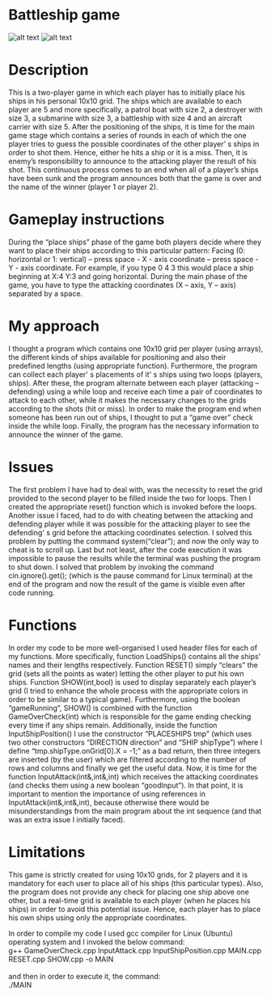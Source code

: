 # Battleship game

![alt text](https://img.shields.io/badge/License-GPL%20v3-blue.svg)
![alt text](https://img.shields.io/badge/Linux-CentOS-blue.svg) <br />

# Description

This is a two-player game in which each player has to initially place his ships in his personal 10x10 grid. The ships which are available to each player are 5 and more specifically, a patrol boat with size 2, a destroyer with size 3, a submarine with size 3, a battleship with size 4 and an aircraft carrier with size 5. After the positioning of the ships, it is time for the main game stage which contains a series of rounds in each of which the one player tries to guess the possible coordinates of the other player’ s ships in order to shot them. Hence, either he hits a ship or it is a miss. Then, it is enemy’s responsibility to announce to the attacking player the result of his shot. This continuous process comes to an end when all of a player’s ships have been sunk and the program announces both that the game is over and the name of the winner (player 1 or player 2). <br />

# Gameplay instructions

During the “place ships” phase of the game both players decide where they want to place their ships according to this particular pattern: Facing (0: horizontal or 1: vertical) – press space - X - axis coordinate – press space - Y - axis coordinate. For example, if you type 0 4 3 this would place a ship beginning at X:4 Y:3 and going horizontal. During the main phase of the game, you have to type the attacking coordinates (X – axis, Y – axis) separated by a space. <br />

# My approach

I thought a program which contains one 10x10 grid per player (using arrays), the different kinds of ships available for positioning and also their predefined lengths (using appropriate function). Furthermore, the program can collect each player' s placements of it' s ships using two loops (players, ships). After these, the program alternate between each player (attacking – defending) using a while loop and receive each time a pair of coordinates to attack to each other, while it makes the necessary changes to the grids according to the shots (hit or miss). In order to make the program end when someone has been run out of ships, I thought to put a “game over” check inside the while loop. Finally, the program has the necessary information to announce the winner of the game. <br />

# Issues

The first problem I have had to deal with, was the necessity to reset the grid provided to the second player to be filled inside the two for loops. Then I created the appropriate reset() function which is invoked before the loops. Another issue I faced, had to do with cheating between the attacking and defending player while it was possible for the attacking player to see the defending' s grid before the attacking coordinates selection. I solved this problem by putting the command system(“clear”); and now the only way to cheat is to scroll up. Last but not least, after the code execution it was impossible to pause the results while the terminal was pushing the program to shut down. I solved that problem by invoking the command cin.ignore().get(); (which is the pause command for Linux terminal) at the end of the program and now the result of the game is visible even after code running. <br />

# Functions

In order my code to be more well-organised I used header files for each
of my functions. More specifically, function LoadShips() contains all the ships' names and their
lengths respectively. Function RESET() simply “clears” the grid (sets all the points as water)
letting the other player to put his own ships. Function SHOW(int,bool) is used to display
separately each player’s grid (I tried to enhance the whole process with the appropriate colors in
order to be similar to a typical game). Furthermore, using the boolean “gameRunning”, SHOW()
is combined with the function GameOverCheck(int) which is responsible for the game ending
checking every time if any ships remain. Additionally, inside the function InputShipPosition() I
use the constructor “PLACESHIPS tmp” (which uses two other constructors “DIRECTION
direction” and “SHIP shipType”) where I define “tmp.shipType.onGrid[0].X = -1;” as a bad return,
then three integers are inserted (by the user) which are filtered according to the number of
rows and columns and finally we get the useful data. Now, it is time for the function
InputAttack(int&,int&,int) which receives the attacking coordinates (and checks them using a
new boolean “goodInput”). In that point, it is important to mention the importance of using
references in InputAttack(int&,int&,int), because otherwise there would be misunderstandings
from the main program about the int sequence (and that was an extra issue I initially faced). <br />

# Limitations

This game is strictly created for using 10x10 grids, for 2 players and it is mandatory
for each user to place all of his ships (this particular types). Also, the program does not provide
any check for placing one ship above one other, but a real-time grid is available to each player
(when he places his ships) in order to avoid this potential issue. Hence, each player has to place
his own ships using only the appropriate coordinates. <br />

In order to compile my code I used gcc compiler for Linux (Ubuntu) operating system and I invoked the
below command: <br />
g++ GameOverCheck.cpp InputAttack.cpp InputShipPosition.cpp MAIN.cpp RESET.cpp SHOW.cpp -o
MAIN <br />
<br />
and then in order to execute it, the command: <br />
./MAIN
